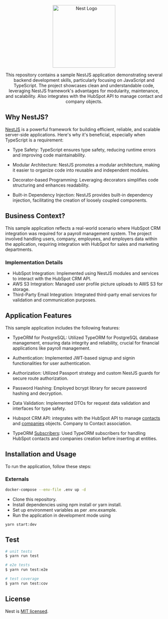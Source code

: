 <p align="center">
  <a href="http://nestjs.com/" target="blank"><img src="https://nestjs.com/img/logo-small.svg" width="200" alt="Nest Logo" /></a>
</p>

[circleci-image]: https://img.shields.io/circleci/build/github/nestjs/nest/master?token=abc123def456
[circleci-url]: https://circleci.com/gh/nestjs/nest

  <p align="center">This repository contains a sample NestJS application demonstrating several backend development skills, particularly focusing on JavaScript and TypeScript. The project showcases clean and understandable code, leveraging NestJS framework's advantages for modularity, maintenance, and scalability. Also integrates with the HubSpot API to manage contact and company objects.</p>
    <p align="center">

  <!--[![Backers on Open Collective](https://opencollective.com/nest/backers/badge.svg)](https://opencollective.com/nest#backer)
  [![Sponsors on Open Collective](https://opencollective.com/nest/sponsors/badge.svg)](https://opencollective.com/nest#sponsor)-->

## Why NestJS?

[NestJS](https://github.com/nestjs/nest) is a powerful framework for building efficient, reliable, and scalable server-side applications. Here's why it's beneficial, especially when TypeScript is a requirement:

- Type Safety: TypeScript ensures type safety, reducing runtime errors and improving code maintainability.

- Modular Architecture: NestJS promotes a modular architecture, making it easier to organize code into reusable and independent modules.

- Decorator-based Programming: Leveraging decorators simplifies code structuring and enhances readability.

- Built-in Dependency Injection: NestJS provides built-in dependency injection, facilitating the creation of loosely coupled components.

## Business Context?

This sample application reflects a real-world scenario where HubSpot CRM integration was required for a payroll management system. The project involved handling users, company, employees, and employers data within the application, requiring integration with HubSpot for sales and marketing departments.

### Implementation Details

- HubSpot Integration: Implemented using NestJS modules and services to interact with the HubSpot CRM API.
- AWS S3 Integration: Managed user profile picture uploads to AWS S3 for storage.
- Third-Party Email Integration: Integrated third-party email services for validation and communication purposes.

## Application Features

This sample application includes the following features:

- TypeORM for PostgreSQL: Utilized TypeORM for PostgreSQL database management, ensuring data integrity and reliability, crucial for financial applications like payroll management.

- Authentication: Implemented JWT-based signup and signin functionalities for user authentication.

- Authorization: Utilized Passport strategy and custom NestJS guards for secure route authorization.

- Password Hashing: Employed bcrypt library for secure password hashing and decryption.

- Data Validation: Implemented DTOs for request data validation and interfaces for type safety.

- Hubspot CRM API: integrates with the HubSpot API to manage [contacts](https://developers.hubspot.com/docs/api/crm/contacts) and [companies](https://developers.hubspot.com/docs/api/crm/companies) objects. Company to Contact association.

- TypeORM [Subscribers](https://orkhan.gitbook.io/typeorm/docs/listeners-and-subscribers): Used TypeORM subscribers for handling HubSpot contacts and companies creation before inserting at entities.

## Installation and Usage

To run the application, follow these steps:

### Externals

```bash
docker-compose --env-file .env up -d
```

- Clone this repository.
- Install dependencies using npm install or yarn install.
- Set up environment variables as per .env.example.
- Run the application in development mode using

```
yarn start:dev
```

## Test

```bash
# unit tests
$ yarn run test

# e2e tests
$ yarn run test:e2e

# test coverage
$ yarn run test:cov
```

## License

Nest is [MIT licensed](LICENSE).
